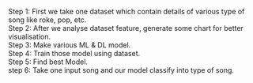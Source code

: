 Step 1: First we take one dataset which contain details of various type of song like roke, pop, etc.<br/>
Step 2: After we analyse dataset feature, generate some chart for better visualisation.<br/>
Step 3: Make various ML & DL model.<br/>
Step 4: Train those model using dataset.<br/>
Step 5: Find best Model.<br/>
step 6: Take one input song and our model classify into type of song.
